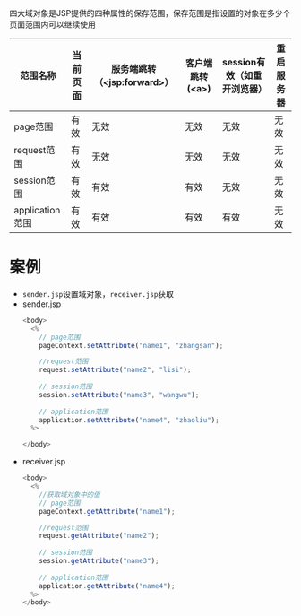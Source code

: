 四大域对象是JSP提供的四种属性的保存范围，保存范围是指设置的对象在多少个页面范围内可以继续使用

|范围名称|当前页面|服务端跳转（\<jsp:forward\>）|客户端跳转(\<a\>)|session有效（如重 开浏览器）|重启服务器|
|--|--|--|--|--|--|
|page范围|有效|无效|无效|无效|无效|
|request范围|有效|无效|无效|无效|无效|
|session范围|有效|有效|有效|无效|无效|
|application范围|有效|有效|有效|有效|无效|

# 案例
* `sender.jsp`设置域对象，`receiver.jsp`获取
* sender.jsp
  ```js
  <body>
    <%
      // page范围
      pageContext.setAttribute("name1", "zhangsan");

      //request范围
      request.setAttribute("name2", "lisi");
      
      // session范围
      session.setAttribute("name3", "wangwu");
      
      // application范围
      application.setAttribute("name4", "zhaoliu");
    %>

  </body>
  ```
* receiver.jsp
  ```js
  <body>
    <%
      //获取域对象中的值
      // page范围
      pageContext.getAttribute("name1");

      //request范围
      request.getAttribute("name2");
      
      // session范围
      session.getAttribute("name3");
      
      // application范围
      application.getAttribute("name4");
    %>
  </body>
  ```













